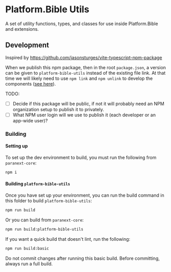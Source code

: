 # Platform.Bible Utils

A set of utility functions, types, and classes for use inside Platform.Bible and extensions.

## Development

Inspired by https://github.com/jasonsturges/vite-typescript-npm-package

When we publish this npm package, then in the root `package.json`, a version can be given to `platform-bible-utils` instead of the existing file link. At that time we will likely need to use `npm link` and `npm unlink` to develop the components ([see here](https://github.com/jasonsturges/vite-typescript-npm-package#development)).

TODO:

- [ ] Decide if this package will be public, if not it will probably need an NPM organization setup to publish it to privately.
- [ ] What NPM user login will we use to publish it (each developer or an app-wide user)?

### Building

#### Setting up

To set up the dev environment to build, you must run the following from `paranext-core`:

```bash
npm i
```

#### Building `platform-bible-utils`

Once you have set up your environment, you can run the build command in this folder to build `platform-bible-utils`:

```bash
npm run build
```

Or you can build from `paranext-core`:

```bash
npm run build:platform-bible-utils
```

If you want a quick build that doesn't lint, run the following:

```bash
npm run build:basic
```

Do not commit changes after running this basic build. Before committing, always run a full build.
